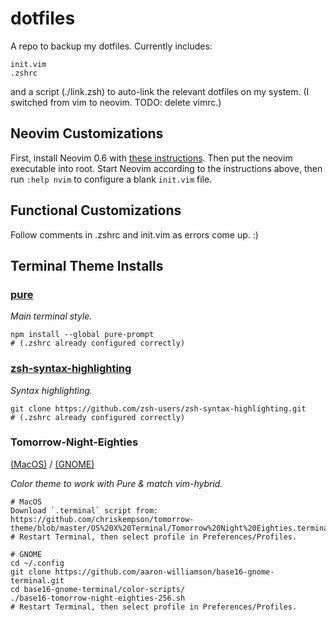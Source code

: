 # dotfiles

A repo to backup my dotfiles. Currently includes:

```
init.vim
.zshrc
```

and a script (./link.zsh) to auto-link the relevant dotfiles on my system. (I switched from vim to neovim. TODO: delete vimrc.)

## Neovim Customizations

First, install Neovim 0.6 with [these instructions](https://github.com/neovim/neovim/releases/tag/v0.6.1). Then put the neovim executable into root.
Start Neovim according to the instructions above, then run `:help nvim` to configure a blank `init.vim` file.

## Functional Customizations

Follow comments in .zshrc and init.vim as errors come up. :)

## Terminal Theme Installs

### [pure](https://github.com/sindresorhus/pure)

*Main terminal style.*
```
npm install --global pure-prompt
# (.zshrc already configured correctly)
```

### [zsh-syntax-highlighting](https://github.com/zsh-users/zsh-syntax-highlighting)

*Syntax highlighting.*
```
git clone https://github.com/zsh-users/zsh-syntax-highlighting.git
# (.zshrc already configured correctly)
```

### Tomorrow-Night-Eighties

[(MacOS)](https://github.com/chriskempson/tomorrow-theme/tree/master/OS%20X%20Terminal) /
[(GNOME)](https://github.com/aaron-williamson/base16-gnome-terminal)

*Color theme to work with Pure & match vim-hybrid.*
```
# MacOS
Download `.terminal` script from: https://github.com/chriskempson/tomorrow-theme/blob/master/OS%20X%20Terminal/Tomorrow%20Night%20Eighties.terminal
# Restart Terminal, then select profile in Preferences/Profiles.

# GNOME
cd ~/.config
git clone https://github.com/aaron-williamson/base16-gnome-terminal.git
cd base16-gnome-terminal/color-scripts/
./base16-tomorrow-night-eighties-256.sh
# Restart Terminal, then select profile in Preferences/Profiles.
```
